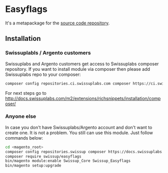 # Easyflags

It's a metapackage for the [source code repository](https://github.com/swissup/module-easyflags).

## Installation

### Swissuplabls / Argento customers

Swissuplabs and Argento customers get access to Swissuplabs composer repository. If you want to install module via composer then please add Swissuplabs repo to your composer:

```bash
composer config repositories.ci.swissuplabs.com composer https://ci.swissuplabs.com/api/packages.json
```

For next steps go to http://docs.swissuplabs.com/m2/extensions/richsnippets/installation/composer/

### Anyone else

In case you don't have Swissuplabs/Argento account and don't want to create one. It is not a problem. You still can use this module. Just follow commands below:

```bash
cd <magento_root>
composer config repositories.swissup composer https://docs.swissuplabs.com/packages/
composer require swissup/easyflags
bin/magento module:enable Swissup_Core Swissup_Easyflags
bin/magento setup:upgrade
```
